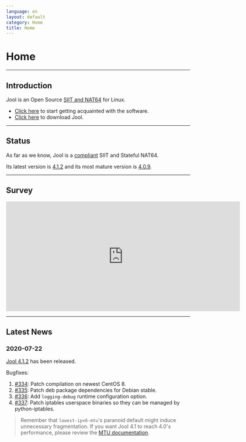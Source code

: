 ```yaml
---
language: en
layout: default
category: Home
title: Home
---
```


# Home

-------------------

## Introduction

Jool is an Open Source [SIIT and NAT64](intro-xlat.html) for Linux.

* [Click here](documentation.html) to start getting acquainted with the software.
* [Click here](download.html) to download Jool.

-------------------

## Status

As far as we know, Jool is a [compliant](intro-jool.html#compliance) SIIT and Stateful NAT64.

Its latest version is [4.1.2](download.html#41x) and its most mature version is [4.0.9](download.html#40x).

-------------------

## Survey

<iframe src="https://docs.google.com/forms/d/e/1FAIpQLSe_9_wBttFGd9aJ7lKXiJvIN7wWZm_C6yy3gU0Ttepha275nQ/viewform?embedded=true" width="640" height="300" frameborder="0" marginheight="0" marginwidth="0">Loading…</iframe>

-------------------

## Latest News

### 2020-07-22

[Jool 4.1.2](download.html) has been released.

Bugfixes:

1. [#334](https://github.com/NICMx/Jool/issues/334): Patch compilation on newest CentOS 8.
2. [#335](https://github.com/NICMx/Jool/issues/335): Patch deb package dependencies for Debian stable.
3. [#336](https://github.com/NICMx/Jool/issues/336): Add `logging-debug` runtime configuration option.
4. [#337](https://github.com/NICMx/Jool/issues/337): Patch iptables userspace binaries so they can be managed by python-iptables.

> Remember that `lowest-ipv6-mtu`'s paranoid default might induce unnecessary fragmentation. If you want Jool 4.1 to reach 4.0's performance, please review the [MTU documentation](mtu.html).

